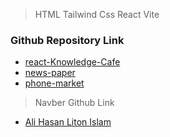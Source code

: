 > HTML Tailwind Css React Vite

### Github Repository Link 

- [react-Knowledge-Cafe](https://github.com/DeveloperAlihasan404439/react-Knowledge-Cafe)
- [news-paper](https://github.com/DeveloperAlihasan404439/news-paper)
- [phone-market](https://github.com/DeveloperAlihasan404439/phone-market)
> Navber Github Link
- [Ali Hasan Liton Islam](https://github.com/DeveloperAlihasan404439/nav-ber)
